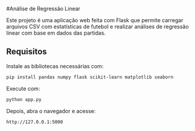 #Análise de Regressão Linear

Este projeto é uma aplicação web feita com Flask que permite carregar arquivos CSV com estatísticas de futebol e realizar análises de regressão linear com base em dados das partidas.

## Requisitos

Instale as bibliotecas necessárias com:

```bash
pip install pandas numpy flask scikit-learn matplotlib seaborn
```

Execute com: 
```bash
python app.py
```
Depois, abra o navegador e acesse:
```bash
http://127.0.0.1:5000
```
